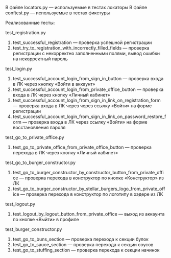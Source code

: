 В файле locators.py — используемые в тестах локаторы
В файле conftest.py — используемые в тестах фикстуры

Реализованные тесты:

test_registration.py
1. test_successful_registration — проверка успешной регистрации
2. test_try_to_registration_with_incorrectly_filled_fields — проверка регистрации с некорректно заполненными полями, вывод ошибки на некорректный пароль

test_login.py
1. test_successful_account_login_from_sign_in_button — проверка входа в ЛК через кнопку «Войти в аккаунт»
2. test_successful_account_login_from_private_office_button — проверка входа в ЛК через кнопку «Личный кабинет»
3. test_successful_account_login_from_sign_in_link_on_registration_form — проверка входа в ЛК через через ссылку «Войти» на форме регистрации
4. test_successful_account_login_from_sign_in_link_on_password_restore_form — проверка входа в ЛК через ссылку «Войти» на форме восстановления пароля

test_go_to_private_office.py
1. test_go_to_private_office_from_private_office_button — проверка перехода в ЛК через кнопку «Личный кабинет»

test_go_to_burger_constructor.py
1. test_go_to_burger_constructor_by_constructor_button_from_private_office — проверка перехода в конструктор по кнопке «Конструктор» из ЛК
2. test_go_to_burger_constructor_by_stellar_burgers_logo_from_private_office — проверка перехода в конструктор по логотипу в хэдере из ЛК

test_logout.py
1. test_logout_by_logout_button_from_private_office — выход из аккаунта по кнопке «Выйти» в профиле

test_burger_constructor.py
1. test_go_to_buns_section — проверка перехода к секции булок 
2. test_go_to_sauce_section — проверка перехода к секции соусов
3. test_go_to_stuffing_section — проверка перехода к секции начинок

